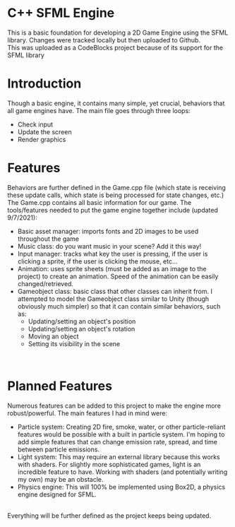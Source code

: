 # C++ SFML Engine

This is a basic foundation for developing a 2D Game Engine using the SFML library. Changes were tracked locally but then uploaded to Github.
<br>
This was uploaded as a CodeBlocks project because of its support for the SFML library

# Introduction
Though a basic engine, it contains many simple, yet crucial, behaviors that all game engines have. The main file goes through three loops:
<ul>
  <li>Check input</li>
  <li>Update the screen </li>
  <li>Render graphics </li>
  </ul>
  
# Features
Behaviors are further defined in the Game.cpp file (which state is receiving these update calls, which state is being processed for state changes, etc.)
The Game.cpp contains all basic information for our game. The tools/features needed to put the game engine together include (updated 9/7/2021):
<ul>
  <li>Basic asset manager: imports fonts and 2D images to be used throughout the game</li>
  <li>Music class: do you want music in your scene? Add it this way!</li>
  <li>Input manager: tracks what key the user is pressing, if the user is clicking a sprite, if the user is clicking the mouse, etc...</li>
  <li>Animation: uses sprite sheets (must be added as an image to the project) to create an animation. Speed of the animation can be easily changed/retrieved.</li>
  <li>Gameobject class: basic class that other classes can inherit from. I attempted to model the Gameobject class similar to Unity (though obviously much simpler) so that it can contain similar behaviors, such as:
     <ul>
       <li>Updating/setting an object's position</li>
       <li>Updating/setting an object's rotation</li>
       <li>Moving an object</li>
       <li>Setting its visibility in the scene</li>
    </ul>
  </li>
  </ul>
  <br>
  
# Planned Features
Numerous features can be added to this project to make the engine more robust/powerful. The main features I had in mind were:
<ul>
  <li>Particle system: Creating 2D fire, smoke, water, or other particle-reliant features would be possible with a built in particle system. I'm hoping to add simple features that can change emission rate, spread, and time between particle emissions.</li>
  <li>Light system: This may require an external library because this works with shaders. For slightly more sophisticated games, light is an incredible feature to have. Working with shaders (and potentially writing my own) may be an obstacle.</li>
  <li>Physics engine: This will 100% be implemented using Box2D, a physics engine designed for SFML.</li>
</ul>
<br>
Everything will be further defined as the project keeps being updated.









